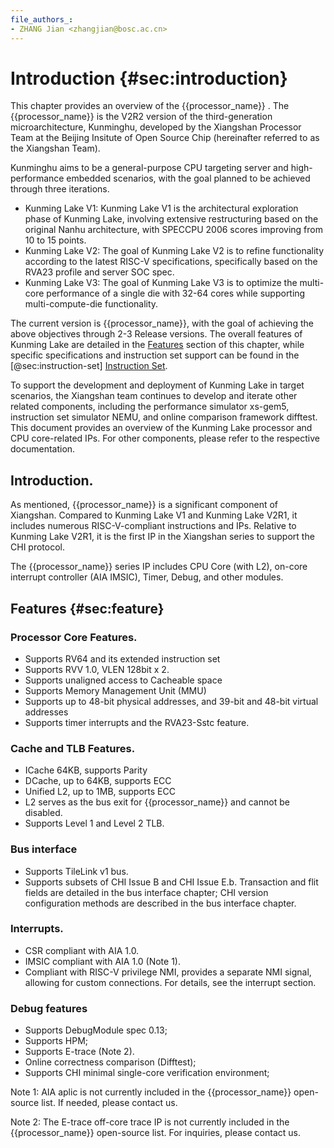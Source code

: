 ```yaml
---
file_authors_:
- ZHANG Jian <zhangjian@bosc.ac.cn>
---
```


# Introduction {#sec:introduction}

This chapter provides an overview of the {{processor_name}} . The
{{processor_name}} is the V2R2 version of the third-generation
microarchitecture, Kunminghu, developed by the Xiangshan Processor Team at the
Beijing Insitute of Open Source Chip (hereinafter referred to as the Xiangshan
Team).

Kunminghu aims to be a general-purpose CPU targeting server and high-performance
embedded scenarios, with the goal planned to be achieved through three
iterations.

- Kunming Lake V1: Kunming Lake V1 is the architectural exploration phase of
  Kunming Lake, involving extensive restructuring based on the original Nanhu
  architecture, with SPECCPU 2006 scores improving from 10 to 15 points.
- Kunming Lake V2: The goal of Kunming Lake V2 is to refine functionality
  according to the latest RISC-V specifications, specifically based on the RVA23
  profile and server SOC spec.
- Kunming Lake V3: The goal of Kunming Lake V3 is to optimize the multi-core
  performance of a single die with 32-64 cores while supporting
  multi-compute-die functionality.

The current version is {{processor_name}}, with the goal of achieving the above
objectives through 2-3 Release versions. The overall features of Kunming Lake
are detailed in the [Features](#sec:feature) section of this chapter, while
specific specifications and instruction set support can be found in the
[@sec:instruction-set] [Instruction Set](instruction-set.md).

To support the development and deployment of Kunming Lake in target scenarios,
the Xiangshan team continues to develop and iterate other related components,
including the performance simulator xs-gem5, instruction set simulator NEMU, and
online comparison framework difftest. This document provides an overview of the
Kunming Lake processor and CPU core-related IPs. For other components, please
refer to the respective documentation.

## Introduction.
As mentioned, {{processor_name}} is a significant component of Xiangshan.
Compared to Kunming Lake V1 and Kunming Lake V2R1, it includes numerous
RISC-V-compliant instructions and IPs. Relative to Kunming Lake V2R1, it is the
first IP in the Xiangshan series to support the CHI protocol.

The {{processor_name}} series IP includes CPU Core (with L2), on-core interrupt
controller (AIA IMSIC), Timer, Debug, and other modules.

## Features {#sec:feature}

### Processor Core Features.

- Supports RV64 and its extended instruction set
- Supports RVV 1.0, VLEN 128bit x 2.
- Supports unaligned access to Cacheable space
- Supports Memory Management Unit (MMU)
- Supports up to 48-bit physical addresses, and 39-bit and 48-bit virtual
  addresses
- Supports timer interrupts and the RVA23-Sstc feature.

### Cache and TLB Features.

- ICache 64KB, supports Parity
- DCache, up to 64KB, supports ECC
- Unified L2, up to 1MB, supports ECC
- L2 serves as the bus exit for {{processor_name}} and cannot be disabled.
- Supports Level 1 and Level 2 TLB.

### Bus interface

- Supports TileLink v1 bus.
- Supports subsets of CHI Issue B and CHI Issue E.b. Transaction and flit fields
  are detailed in the bus interface chapter; CHI version configuration methods
  are described in the bus interface chapter.

### Interrupts.

- CSR compliant with AIA 1.0.
- IMSIC compliant with AIA 1.0 (Note 1).
- Compliant with RISC-V privilege NMI, provides a separate NMI signal, allowing
  for custom connections. For details, see the interrupt section.

### Debug features

- Supports DebugModule spec 0.13;
- Supports HPM;
- Supports E-trace (Note 2).
- Online correctness comparison (Difftest);
- Supports CHI minimal single-core verification environment;

Note 1: AIA aplic is not currently included in the {{processor_name}}
open-source list. If needed, please contact us.

Note 2: The E-trace off-core trace IP is not currently included in the
{{processor_name}} open-source list. For inquiries, please contact us.

<!--
## 可配置选项
DCache size
L2 size
CHI版本

## 标准遵从
unpriviledge
priviledge

The RISC-V Instruction Set Manual: Volume II Privileged Architecture

debugmodule
E-trace
server soc spec

指令集遵从版本
Module             | Version | Status
-------------------|---------|--------
Machine ISA        | 1.13    | Draft
Supervisor ISA     | 1.13    | Draft
Smrnmi Extension   | 0.1     | Draft
Svade Extension    | 1.0     | Ratified
Svnapot Extension  | 1.0     | Ratified
Svpbmt Extension   | 1.0     | Ratified
Svinval Extension  | 1.0     | Ratified
Svadu Extension    | 1.0     | Ratified 未支持
Hypervisor ISA     | 1.0     | Ratified

## 版本说明
0.1 draft
0.5 alpha: 早期用户版本

-->
